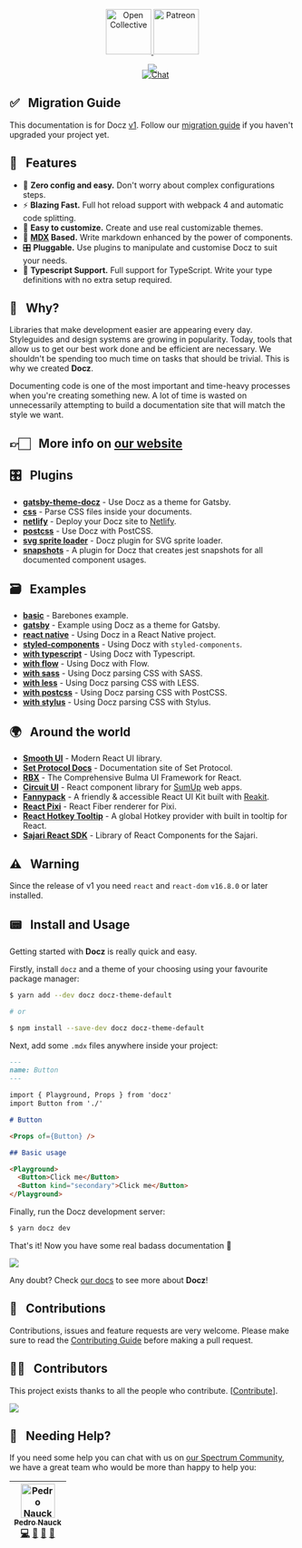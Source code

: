 <p align="center">
  <a href="https://opencollective.com/docz" target="_blank">
    <img src="https://cdn-std.dprcdn.net/files/acc_649651/Q5nVhT" height="80" alt="Open Collective">
  </a>
  <a href="https://www.patreon.com/pedronauck" target="_blank">
    <img src="https://cdn-std.dprcdn.net/files/acc_649651/plrSCT" height="80" alt="Patreon">
  </a>
</p>

<p align="center" style="margin-bottom: -20px">
  <img src="https://cdn-std.dprcdn.net/files/acc_649651/BSPk3z">
</p>

<p align="center">
  <img src="https://badgen.net/npm/v/docz" alt="">
  <img src="https://badgen.net/badge/license/MIT/blue" alt="">
  <img src="https://badgen.net/npm/dt/docz" alt="">
  <a href="http://feedback.docz.site/roadmap">
    <img src="https://img.shields.io/badge/check-our%20roadmap-5362F5.svg" alt="Chat">
  </a>
</p>

## ✅️ &nbsp; Migration Guide

This documentation is for Docz [v1](https://github.com/pedronauck/docz/pull/656). Follow our [migration guide](/MIGRATION_GUIDE.md) if you haven't upgraded your project yet.

## 🎩 &nbsp; Features

- 🧘 **Zero config and easy.** Don't worry about complex configurations steps.
- ⚡️ **Blazing Fast.** Full hot reload support with webpack 4 and automatic code splitting.
- 💅 **Easy to customize.** Create and use real customizable themes.
- 📝 **[MDX](https://github.com/mdx-js/mdx) Based.** Write markdown enhanced by the power of components.
- 🎛 **Pluggable.** Use plugins to manipulate and customise Docz to suit your needs.
- 🔐 **Typescript Support.** Full support for TypeScript. Write your type definitions with no extra setup required.

## 🤔 &nbsp; Why?

Libraries that make development easier are appearing every day. Styleguides and design systems are growing in popularity. Today, tools that allow us to get our best work done and be efficient are necessary. We shouldn't be spending too much time on tasks that should be trivial. This is why we created **Docz**.

Documenting code is one of the most important and time-heavy processes when you're creating something new. A lot of time is wasted on unnecessarily attempting to build a documentation site that will match the style we want.

## 👉🏻 &nbsp; More info on [our website](https://docz.site)

## 🎛 &nbsp; Plugins

- **[gatsby-theme-docz](https://github.com/pedronauck/docz/tree/master/core/gatsby-theme-docz)** - Use Docz as a theme for Gatsby.
- **[css](https://github.com/pedronauck/docz-plugin-css)** - Parse CSS files inside your documents.
- **[netlify](https://github.com/nicholasess/docz-plugin-netlify)** - Deploy your Docz site to [Netlify](http://netlify.com/).
- **[postcss](https://github.com/andreasonny83/docz-plugin-postcss)** - Use Docz with PostCSS.
- **[svg sprite loader](https://github.com/trustedhousesitters/docz-plugin-svg-sprite-loader)** - Docz plugin for SVG sprite loader.
- **[snapshots](https://github.com/JosephConradBlack/docz-plugin-snapshots)** - A plugin for Docz that creates jest snapshots for all documented component usages.

## 🗃 &nbsp; Examples

- **[basic](https://github.com/pedronauck/docz/tree/master/examples/basic)** - Barebones example.
- **[gatsby](https://github.com/pedronauck/docz/tree/master/examples/gatsby)** - Example using Docz as a theme for Gatsby.
- **[react native](https://github.com/pedronauck/docz/tree/master/examples/react-native)** - Using Docz in a React Native project.
- **[styled-components](https://github.com/pedronauck/docz/tree/master/examples/styled-components)** - Using Docz with `styled-components`.
- **[with typescript](https://github.com/pedronauck/docz/tree/master/examples/typescript)** - Using Docz with Typescript.
- **[with flow](https://github.com/pedronauck/docz/tree/master/examples/flow)** - Using Docz with Flow.
- **[with sass](https://github.com/pedronauck/docz-plugin-css/tree/master/examples/css-sass)** - Using Docz parsing CSS with SASS.
- **[with less](https://github.com/pedronauck/docz-plugin-css/tree/master/examples/css-less)** - Using Docz parsing CSS with LESS.
- **[with postcss](https://github.com/pedronauck/docz-plugin-css/tree/master/examples/css-postcss)** - Using Docz parsing CSS with PostCSS.
- **[with stylus](https://github.com/pedronauck/docz-plugin-css/tree/master/examples/css-stylus)** - Using Docz parsing CSS with Stylus.

## 🌍 &nbsp; Around the world

- **[Smooth UI](https://smooth-ui.smooth-code.com/)** - Modern React UI library.
- **[Set Protocol Docs](https://docs.setprotocol.com/)** - Documentation site of Set Protocol.
- **[RBX](https://dfee.github.io/rbx)** - The Comprehensive Bulma UI Framework for React.
- **[Circuit UI](https://circuit.sumup.com/#/)** - React component library for [SumUp](https://sumup.com) web apps.
- **[Fannypack](https://fannypack.style)** - A friendly & accessible React UI Kit built with [Reakit](https://reakit.io/).
- **[React Pixi](https://reactpixi.org/#/)** - React Fiber renderer for Pixi.
- **[React Hotkey Tooltip](https://react-hotkey-tooltip.netlify.com/#/)** - A global Hotkey provider with built in tooltip for React.
- **[Sajari React SDK](https://sajari-sdk-react.netlify.com/)** - Library of React Components for the Sajari.

## ⚠️ &nbsp; Warning

Since the release of v1 you need `react` and `react-dom` `v16.8.0` or later installed.

## 📟 &nbsp; Install and Usage

Getting started with **Docz** is really quick and easy.

Firstly, install `docz` and a theme of your choosing using your favourite package manager:

```bash
$ yarn add --dev docz docz-theme-default

# or

$ npm install --save-dev docz docz-theme-default
```

Next, add some `.mdx` files anywhere inside your project:

```markdown
---
name: Button
---

import { Playground, Props } from 'docz'
import Button from './'

# Button

<Props of={Button} />

## Basic usage

<Playground>
  <Button>Click me</Button>
  <Button kind="secondary">Click me</Button>
</Playground>
```

Finally, run the Docz development server:

```bash
$ yarn docz dev
```

That's it! Now you have some real badass documentation 👊

![](https://cdn-std.dprcdn.net/files/acc_649651/7RRXv)

Any doubt? Check [our docs](http://docz.site) to see more about **Docz**!

## 🤝 &nbsp; Contributions

Contributions, issues and feature requests are very welcome.
Please make sure to read the [Contributing Guide](/CONTRIBUTING.md) before making a pull request.

## 💪🏻 &nbsp; Contributors

This project exists thanks to all the people who contribute. [[Contribute](CONTRIBUTING.md)].

<a href="https://github.com/pedronauck/docz/graphs/contributors"><img src="https://opencollective.com/docz/contributors.svg?width=890&button=false" /></a>

## 💭 &nbsp; Needing Help?

If you need some help you can chat with us on [our Spectrum Community](https://spectrum.chat/docz), we have a great team who would be more than happy to help you:

<!-- ALL-CONTRIBUTORS-LIST:START - Do not remove or modify this section -->
<!-- prettier-ignore -->
| [<img src="https://avatars3.githubusercontent.com/u/2029172?v=4" width="60px;" alt="Pedro Nauck"/><br /><sub><b>Pedro Nauck</b></sub>](https://github.com/pedronauck)<br />[💻](https://github.com/pedronauck/docz/commits?author=pedronauck "Code") [📖](https://github.com/pedronauck/docz/commits?author=pedronauck "Documentation") [🐛](https://github.com/pedronauck/docz/issues?q=author%3Apedronauck "Bug reports") [👀](#review-pedronauck "Reviewed Pull Requests") |
| :---: |

<!-- ALL-CONTRIBUTORS-LIST:END -->
